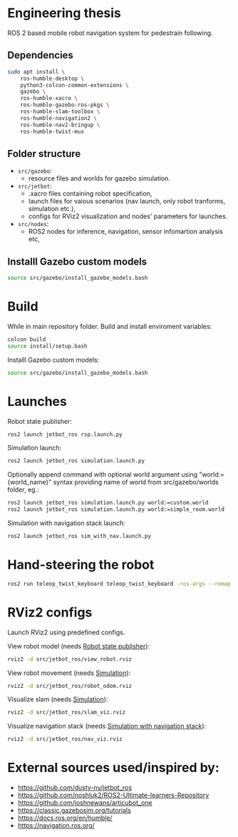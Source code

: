 # Engineering thesis
ROS 2 based mobile robot navigation system for pedestrain following.

##  Dependencies 
```bash
sudo apt install \
    ros-humble-desktop \
    python3-colcon-common-extensions \
    gazebo \
    ros-humble-xacro \
    ros-humble-gazebo-ros-pkgs \
    ros-humble-slam-toolbox \
    ros-humble-navigation2 \
    ros-humble-nav2-bringup \
    ros-humble-twist-mux
```

## Folder structure

* `src/gazebo`:
    - resource files and worlds for gazebo simulation.
* `src/jetbot`:
    - .xacro files containing robot specification,
    - launch files for vaious scenarios (nav launch, only robot tranforms, simulation etc.),
    - configs for RViz2 visualization and nodes' parameters for launches.
* `src/nodes`:
    - ROS2 nodes for inference, navigation, sensor infomartion analysis etc,

## Installl Gazebo custom models

```bash
source src/gazebo/install_gazebo_models.bash
```

# Build
While in main repository folder.
Build and install enviroment variables:
```bash
colcon build
source install/setup.bash
```

Installl Gazebo custom models:
```bash
source src/gazebo/install_gazebo_models.bash
```

# Launches

Robot state publisher:
```bash
ros2 launch jetbot_ros rsp.launch.py
```

Simulation launch:
```bash
ros2 launch jetbot_ros simulation.launch.py
```
Optionally append command with optional world argument using "world:={world_name}" syntax providing name of world from src/gazebo/worlds folder, eg.:
```bash
ros2 launch jetbot_ros simulation.launch.py world:=custom.world
ros2 launch jetbot_ros simulation.launch.py world:=simple_room.world
```

Simulation with navigation stack launch:
```bash
ros2 launch jetbot_ros sim_with_nav.launch.py
```

# Hand-steering the robot
```bash
ros2 run teleop_twist_keyboard teleop_twist_keyboard -ros-args --remap cmd_vel:=key_vel
```

# RViz2 configs
Launch RViz2 using predefined configs.

View robot model (needs [Robot state publisher](#launches)):
```bash
rviz2 -d src/jetbot_ros/view_robot.rviz
```

View robot movement (needs [Simulation](#launches)):
```bash
rviz2 -d src/jetbot_ros/robot_odom.rviz
```

Visualize slam (needs [Simulation](#launches)):
```bash
rviz2 -d src/jetbot_ros/slam_viz.rviz
```

Visualize navigation stack (needs [Simulation with navigation stack](#launches)):
```bash
rviz2 -d src/jetbot_ros/nav_viz.rviz
```

# External sources used/inspired by:
 - https://github.com/dusty-nv/jetbot_ros
 - https://github.com/noshluk2/ROS2-Ultimate-learners-Repository
 - https://github.com/joshnewans/articubot_one
 - https://classic.gazebosim.org/tutorials
 - https://docs.ros.org/en/humble/
 - https://navigation.ros.org/